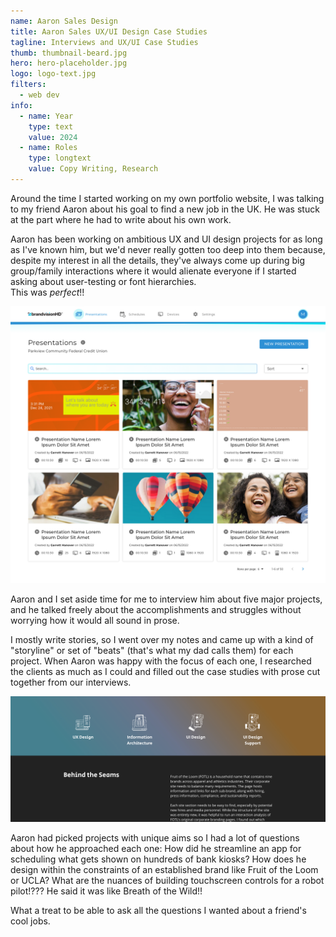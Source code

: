 ```yaml
---
name: Aaron Sales Design
title: Aaron Sales UX/UI Design Case Studies
tagline: Interviews and UX/UI Case Studies
thumb: thumbnail-beard.jpg
hero: hero-placeholder.jpg
logo: logo-text.jpg
filters:
  - web dev
info:
  - name: Year
    type: text
    value: 2024
  - name: Roles
    type: longtext
    value: Copy Writing, Research
---
```


Around the time I started working on my own portfolio website, I was talking to my friend Aaron about his goal to find a new job in the UK. He was stuck at the part where he had to write about his own work.

Aaron has been working on ambitious UX and UI design projects for as long as I've known him, but we'd never really gotten too deep into them because, despite my interest in all the details, they've always come up during big group/family interactions where it would alienate everyone if I started asking about user-testing or font hierarchies.  
This was _perfect_!!

![Screenshot of brandvision HD software designed by Aaron Sales. On this screen, users can select a presentation to edit that will be displayed on kiosks or screens in retail locations](screenshot_bhd.webp "Screenshot of one of Aaron's UI designs for brandvisionHD, an admin software for managing/scheduling digital signs used in thousands of retail locations")

Aaron and I set aside time for me to interview him about five major projects, and he talked freely about the accomplishments and struggles without worrying how it would all sound in prose.

I mostly write stories, so I went over my notes and came up with a kind of "storyline" or set of "beats" (that's what my dad calls them) for each project. When Aaron was happy with the focus of each one, I researched the clients as much as I could and filled out the case studies with prose cut together from our interviews.

![Screenshot of Aaron Sales' design case study for Fruit of the Loom, showing summary text, a row of icons representing UX Design, Information Architecture, UI Design, and UI Design Support. Go to Aaron's page for the full text from this project.](screenshot_fotl-case.jpg "@class[full-size] All our case studies had a storyline so I could make sure each one highlighted something different about Aaron's career. This one was full of underwear puns")

Aaron had picked projects with unique aims so I had a lot of questions about how he approached each one: How did he streamline an app for scheduling what gets shown on hundreds of bank kiosks? How does he design within the constraints of an established brand like Fruit of the Loom or UCLA? What are the nuances of building touchscreen controls for a robot pilot!??? He said it was like Breath of the Wild!!

What a treat to be able to ask all the questions I wanted about a friend's cool jobs.
